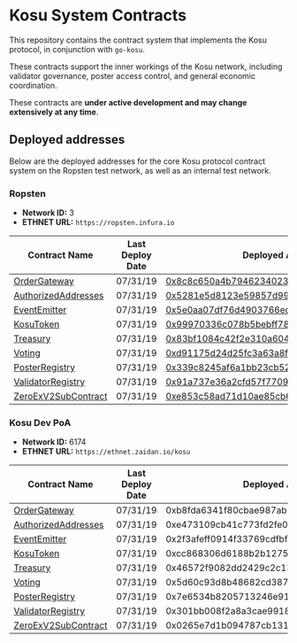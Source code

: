 # Kosu System Contracts

This repository contains the contract system that implements the Kosu protocol, in conjunction with `go-kosu`.

These contracts support the inner workings of the Kosu network, including validator governance, poster access control, and general economic coordination.

These contracts are **under active development and may change extensively at any time**.

## Deployed addresses

Below are the deployed addresses for the core Kosu protocol contract system on the Ropsten test network, as well as an internal test network.

### Ropsten

-   **Network ID:** 3
-   **ETHNET URL:** `https://ropsten.infura.io`

| Contract Name                      | Last Deploy Date | Deployed Address                                                                                                              |
| ---------------------------------- | ---------------- | ----------------------------------------------------------------------------------------------------------------------------- |
| [OrderGateway](./contracts)        | 07/31/19         | [0x8c8c650a4b794623402357df8956278f5333e002](https://ropsten.etherscan.io/address/0x8c8c650a4b794623402357df8956278f5333e002) |
| [AuthorizedAddresses](./contracts) | 07/31/19         | [0x5281e5d8123e59857d99a78cbce96c021024ce46](https://ropsten.etherscan.io/address/0x5281e5d8123e59857d99a78cbce96c021024ce46) |
| [EventEmitter](./contracts)        | 07/31/19         | [0x5e0aa07df76d4903766edf29ac2597ded90a9cda](https://ropsten.etherscan.io/address/0x5e0aa07df76d4903766edf29ac2597ded90a9cda) |
| [KosuToken](./contracts)           | 07/31/19         | [0x99970336c078b5bebff7877d0b918937abe78633](https://ropsten.etherscan.io/address/0x99970336c078b5bebff7877d0b918937abe78633) |
| [Treasury](./contracts)            | 07/31/19         | [0x83bf1084c42f2e310a60406a1d8b0e518d26f497](https://ropsten.etherscan.io/address/0x83bf1084c42f2e310a60406a1d8b0e518d26f497) |
| [Voting](./contracts)              | 07/31/19         | [0xd91175d24d25fc3a63a8fad9ae49a6ef381d37e3](https://ropsten.etherscan.io/address/0xd91175d24d25fc3a63a8fad9ae49a6ef381d37e3) |
| [PosterRegistry](./contracts)      | 07/31/19         | [0x339c8245af6a1bb23cb525a8c3b03639760ec006](https://ropsten.etherscan.io/address/0x339c8245af6a1bb23cb525a8c3b03639760ec006) |
| [ValidatorRegistry](./contracts)   | 07/31/19         | [0x91a737e36a2cfd57f770971c7be9d33d4e790ed3](https://ropsten.etherscan.io/address/0x91a737e36a2cfd57f770971c7be9d33d4e790ed3) |
| [ZeroExV2SubContract](./contracts) | 07/31/19         | [0xe853c58ad71d10ae85cb65bfce7707f11e358e8b](https://ropsten.etherscan.io/address/0xe853c58ad71d10ae85cb65bfce7707f11e358e8b) |

### Kosu Dev PoA

-   **Network ID:** 6174
-   **ETHNET URL:** `https://ethnet.zaidan.io/kosu`

| Contract Name                      | Last Deploy Date | Deployed Address                           |
| ---------------------------------- | ---------------- | ------------------------------------------ |
| [OrderGateway](./contracts)        | 07/31/19         | 0xb8fda6341f80cbae987ab5cd00dce502097e3152 |
| [AuthorizedAddresses](./contracts) | 07/31/19         | 0xe473109cb41c773fd2fe01e83c6e51356f9585d6 |
| [EventEmitter](./contracts)        | 07/31/19         | 0x2f3afeff0914f33769cdfbf3fcf870c33b26c311 |
| [KosuToken](./contracts)           | 07/31/19         | 0xcc868306d6188b2b12757a7c3926042b4d3c4e29 |
| [Treasury](./contracts)            | 07/31/19         | 0x46572f9082dd2429c2c138fa9483a67d4f29d423 |
| [Voting](./contracts)              | 07/31/19         | 0x5d60c93d8b48682cd387c8be7e9461b67ecfbea1 |
| [PosterRegistry](./contracts)      | 07/31/19         | 0x7e6534b8205713246e91a14b462d2dbcac3ede17 |
| [ValidatorRegistry](./contracts)   | 07/31/19         | 0x301bb008f2a8a3cae9918743fe43428551392773 |
| [ZeroExV2SubContract](./contracts) | 07/31/19         | 0x0265e7d1b094787cb13174e18a1cefc41279a6c9 |
